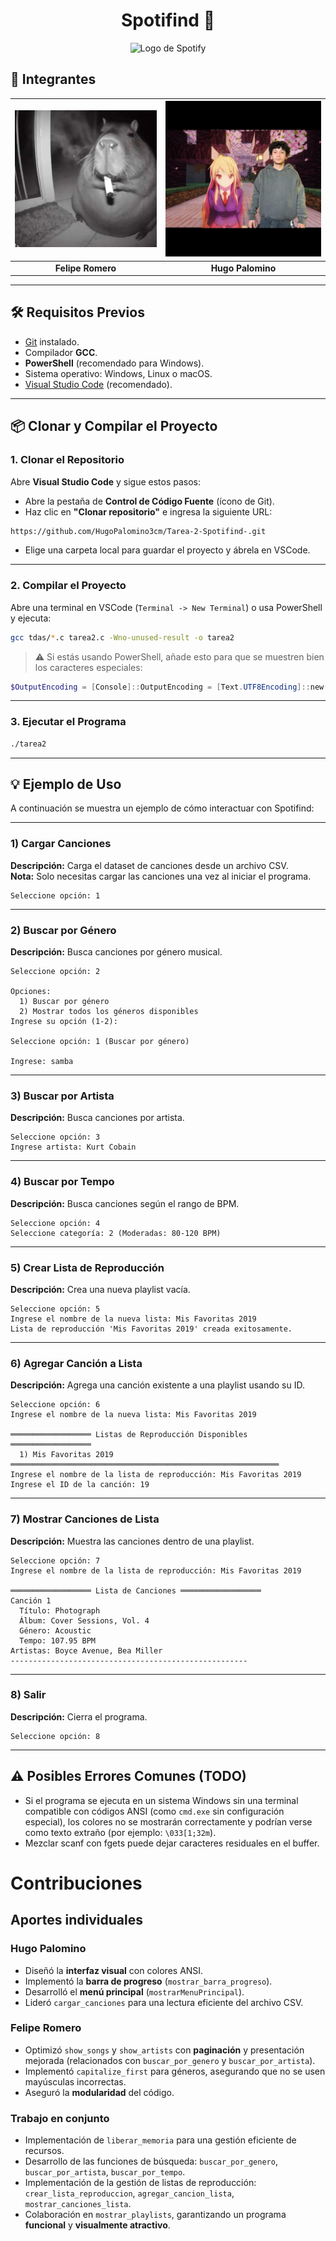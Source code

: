 <div align="center">

# Spotifind 🎵

<img src="https://upload.wikimedia.org/wikipedia/commons/1/19/Spotify_logo_without_text.svg" width="100px" alt="Logo de Spotify"/>

</div>

## 👥 Integrantes

| ![Felipe Romero](https://github.com/HugoPalomino3cm/Tarea-2-Spotifind-/blob/3ad963c848e352f40585c1d90a62faa69bf326c7/image.png)| ![Hugo Palomino](https://github.com/HugoPalomino3cm/Tarea-2-Spotifind-/blob/d48628f1a78cbea3c8fe0ca7ac8cb5dbf44ae92a/fotoMia.png) |
|:--:|:--:|
| **Felipe Romero** | **Hugo Palomino** |


---

## 🛠️ Requisitos Previos

- [Git](https://git-scm.com/) instalado.
- Compilador **GCC**.
- **PowerShell** (recomendado para Windows).
- Sistema operativo: Windows, Linux o macOS.
- [Visual Studio Code](https://code.visualstudio.com/) (recomendado).

---

## 📦 Clonar y Compilar el Proyecto

### 1. Clonar el Repositorio

Abre **Visual Studio Code** y sigue estos pasos:

- Abre la pestaña de **Control de Código Fuente** (ícono de Git).
- Haz clic en **"Clonar repositorio"** e ingresa la siguiente URL:

```bash
https://github.com/HugoPalomino3cm/Tarea-2-Spotifind-.git
```

- Elige una carpeta local para guardar el proyecto y ábrela en VSCode.

---

### 2. Compilar el Proyecto

Abre una terminal en VSCode (`Terminal -> New Terminal`) o usa PowerShell y ejecuta:

```bash
gcc tdas/*.c tarea2.c -Wno-unused-result -o tarea2
```

> ⚠️ Si estás usando PowerShell, añade esto para que se muestren bien los caracteres especiales:

```powershell
$OutputEncoding = [Console]::OutputEncoding = [Text.UTF8Encoding]::new()
```

---

### 3. Ejecutar el Programa

```bash
./tarea2
```

---

## 💡 Ejemplo de Uso

A continuación se muestra un ejemplo de cómo interactuar con Spotifind:

---

### 1) Cargar Canciones

**Descripción:** Carga el dataset de canciones desde un archivo CSV.  
**Nota:** Solo necesitas cargar las canciones una vez al iniciar el programa.

```text
Seleccione opción: 1
```

---

### 2) Buscar por Género

**Descripción:** Busca canciones por género musical.

```text
Seleccione opción: 2

Opciones:
  1) Buscar por género
  2) Mostrar todos los géneros disponibles
Ingrese su opción (1-2):

Seleccione opción: 1 (Buscar por género)

Ingrese: samba

```

---

### 3) Buscar por Artista

**Descripción:** Busca canciones por artista.

```text
Seleccione opción: 3
Ingrese artista: Kurt Cobain
```

---

### 4) Buscar por Tempo

**Descripción:** Busca canciones según el rango de BPM.

```text
Seleccione opción: 4
Seleccione categoría: 2 (Moderadas: 80-120 BPM)
```

---

### 5) Crear Lista de Reproducción

**Descripción:** Crea una nueva playlist vacía.

```text
Seleccione opción: 5
Ingrese el nombre de la nueva lista: Mis Favoritas 2019
Lista de reproducción 'Mis Favoritas 2019' creada exitosamente.
```

---

### 6) Agregar Canción a Lista

**Descripción:** Agrega una canción existente a una playlist usando su ID.

```text
Seleccione opción: 6
Ingrese el nombre de la nueva lista: Mis Favoritas 2019

══════════════════ Listas de Reproducción Disponibles ══════════════════
  1) Mis Favoritas 2019
════════════════════════════════════════════════════════════
Ingrese el nombre de la lista de reproducción: Mis Favoritas 2019
Ingrese el ID de la canción: 19
```

---

### 7) Mostrar Canciones de Lista

**Descripción:** Muestra las canciones dentro de una playlist.

```text
Seleccione opción: 7
Ingrese el nombre de la lista de reproducción: Mis Favoritas 2019

══════════════════ Lista de Canciones ══════════════════
Canción 1
  Título: Photograph
  Álbum: Cover Sessions, Vol. 4
  Género: Acoustic
  Tempo: 107.95 BPM
Artistas: Boyce Avenue, Bea Miller
-----------------------------------------------------
```

---

### 8) Salir

**Descripción:** Cierra el programa.

```text
Seleccione opción: 8
```

---

## ⚠️ Posibles Errores Comunes (TODO)

- Si el programa se ejecuta en un sistema Windows sin una terminal compatible con códigos ANSI (como `cmd.exe` sin configuración especial), los colores no se mostrarán correctamente y podrían verse como texto extraño (por ejemplo: `\033[1;32m`).
- Mezclar scanf con fgets puede dejar caracteres residuales en el buffer.


# Contribuciones

## Aportes individuales

### Hugo Palomino
- Diseñó la **interfaz visual** con colores ANSI.
- Implementó la **barra de progreso** (`mostrar_barra_progreso`).
- Desarrolló el **menú principal** (`mostrarMenuPrincipal`).
- Lideró `cargar_canciones` para una lectura eficiente del archivo CSV.

### Felipe Romero
- Optimizó `show_songs` y `show_artists` con **paginación** y presentación mejorada (relacionados con `buscar_por_genero` y `buscar_por_artista`).
- Implementó `capitalize_first` para géneros, asegurando que no se usen mayúsculas incorrectas.
- Aseguró la **modularidad** del código.

### Trabajo en conjunto
- Implementación de `liberar_memoria` para una gestión eficiente de recursos.
- Desarrollo de las funciones de búsqueda: `buscar_por_genero`, `buscar_por_artista`, `buscar_por_tempo`.
- Implementación de la gestión de listas de reproducción: `crear_lista_reproduccion`, `agregar_cancion_lista`, `mostrar_canciones_lista`.
- Colaboración en `mostrar_playlists`, garantizando un programa **funcional** y **visualmente atractivo**.


